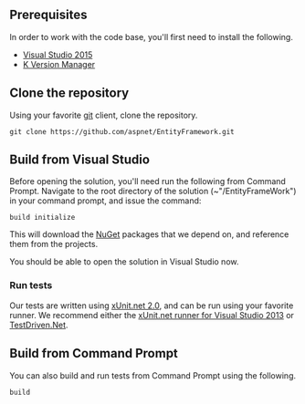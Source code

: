 ## Prerequisites
In order to work with the code base, you'll first need to install the following.

* [Visual Studio 2015](http://www.visualstudio.com/en-us/downloads/visual-studio-2015-downloads-vs)
* [K Version Manager](https://github.com/aspnet/Home/wiki/version-manager)

## Clone the repository
Using your favorite [git](http://git-scm.com/) client, clone the repository.

``` Batchfile
git clone https://github.com/aspnet/EntityFramework.git
```

## Build from Visual Studio
Before opening the solution, you'll need run the following from Command Prompt.
Navigate to the root directory of the solution (~"/EntityFrameWork") in your command prompt, and issue the command:

``` Batchfile
build initialize
```

This will download the [NuGet](http://www.nuget.org/) packages that we depend on, and reference them from the projects.

You should be able to open the solution in Visual Studio now.

### Run tests

Our tests are written using [xUnit.net 2.0](https://github.com/xunit/xunit), and can be run using your favorite runner. We recommend either the [xUnit.net runner for Visual Studio 2013](http://visualstudiogallery.msdn.microsoft.com/463c5987-f82b-46c8-a97e-b1cde42b9099) or [TestDriven.Net](http://www.testdriven.net/).

## Build from Command Prompt
You can also build and run tests from Command Prompt using the following.
``` Batchfile
build
```